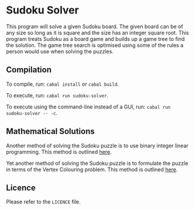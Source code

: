 # Sudoku Solver

This program will solve a given Sudoku board. The given board can be of
any size so long as it is square and the size has an integer square root.
This program treats Sudoku as a board game and builds up a game tree to
find the solution. The game tree search is optimised using some of the
rules a person would use when solving the puzzles.

## Compilation

To compile, run: `cabal install` or `cabal build`.

To execute, run: `cabal run sudoku-solver`.

To execute using the command-line instead of a GUI, run:
`cabal run sudoku-solver -- -c`.

## Mathematical Solutions

Another method of solving the Sudoku puzzle is to use binary integer linear
programming. This method is outlined [here](http://langvillea.people.cofc.edu/sudoku5.pdf).

Yet another method of solving the Sudoku puzzle is to formulate the puzzle
in terms of the Vertex Colouring problem. This method is outlined [here](http://www.ams.org/notices/200706/tx070600708p.pdf).

## Licence

Please refer to the `LICENCE` file.

